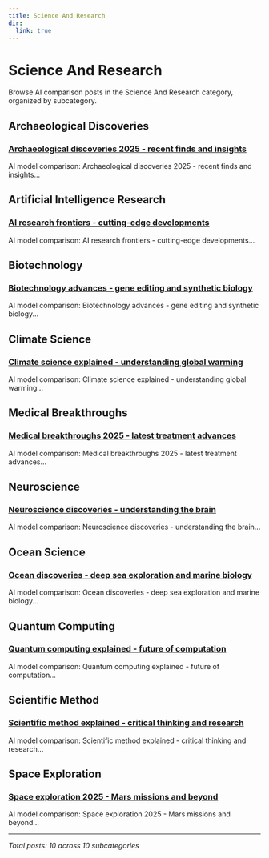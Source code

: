 ```yaml
---
title: Science And Research
dir:
  link: true
---
```


# Science And Research

Browse AI comparison posts in the Science And Research category, organized by subcategory.

## Archaeological Discoveries

### [Archaeological discoveries 2025 - recent finds and insights](archaeological-discoveries/chatgpt-vs-grok-vs-mistral-archaeological-discoveries-1663.md)

AI model comparison: Archaeological discoveries 2025 - recent finds and insights...

## Artificial Intelligence Research

### [AI research frontiers - cutting-edge developments](artificial-intelligence-research/deepseek-vs-gemini-vs-grok-artificial-intelligence-research-8816.md)

AI model comparison: AI research frontiers - cutting-edge developments...

## Biotechnology

### [Biotechnology advances - gene editing and synthetic biology](biotechnology/chatgpt-vs-deepseek-vs-gemini-biotechnology-9948.md)

AI model comparison: Biotechnology advances - gene editing and synthetic biology...

## Climate Science

### [Climate science explained - understanding global warming](climate-science/chatgpt-vs-claude-vs-mistral-climate-science-4466.md)

AI model comparison: Climate science explained - understanding global warming...

## Medical Breakthroughs

### [Medical breakthroughs 2025 - latest treatment advances](medical-breakthroughs/deepseek-vs-gemini-vs-mistral-medical-breakthroughs-9782.md)

AI model comparison: Medical breakthroughs 2025 - latest treatment advances...

## Neuroscience

### [Neuroscience discoveries - understanding the brain](neuroscience/gemini-vs-grok-vs-mistral-neuroscience-5969.md)

AI model comparison: Neuroscience discoveries - understanding the brain...

## Ocean Science

### [Ocean discoveries - deep sea exploration and marine biology](ocean-science/chatgpt-vs-gemini-vs-grok-ocean-science-6084.md)

AI model comparison: Ocean discoveries - deep sea exploration and marine biology...

## Quantum Computing

### [Quantum computing explained - future of computation](quantum-computing/claude-vs-deepseek-vs-mistral-quantum-computing-5079.md)

AI model comparison: Quantum computing explained - future of computation...

## Scientific Method

### [Scientific method explained - critical thinking and research](scientific-method/chatgpt-vs-gemini-vs-grok-scientific-method-5541.md)

AI model comparison: Scientific method explained - critical thinking and research...

## Space Exploration

### [Space exploration 2025 - Mars missions and beyond](space-exploration/claude-vs-gemini-vs-grok-space-exploration-3998.md)

AI model comparison: Space exploration 2025 - Mars missions and beyond...

---

*Total posts: 10 across 10 subcategories*
